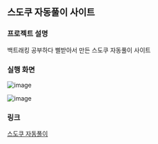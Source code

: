 ## 스도쿠 자동풀이 사이트  

### 프로젝트 설명
백트래킹 공부하다 삘받아서 만든 스도쿠 자동풀이 사이트

### 실행 화면
![image](https://github.com/Hwangyongjin/Sudoku-AI-Flatform/assets/126740959/25263546-3e1e-4557-a377-2a868f447a08)

![image](https://github.com/Hwangyongjin/Sudoku-AI-Flatform/assets/126740959/8a71b634-d431-44c8-8ae8-b08a89467006)


### 링크
[스도쿠 자동풀이](https://sudoku-ai-flatform.vercel.app/)
